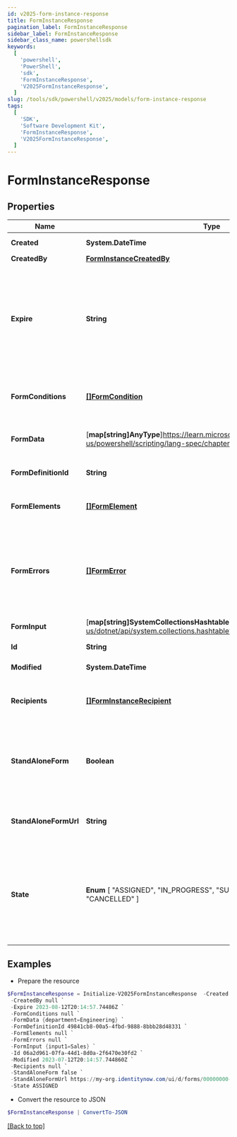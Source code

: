 ```yaml
---
id: v2025-form-instance-response
title: FormInstanceResponse
pagination_label: FormInstanceResponse
sidebar_label: FormInstanceResponse
sidebar_class_name: powershellsdk
keywords:
  [
    'powershell',
    'PowerShell',
    'sdk',
    'FormInstanceResponse',
    'V2025FormInstanceResponse',
  ]
slug: /tools/sdk/powershell/v2025/models/form-instance-response
tags:
  [
    'SDK',
    'Software Development Kit',
    'FormInstanceResponse',
    'V2025FormInstanceResponse',
  ]
---
```


# FormInstanceResponse

## Properties

| Name | Type | Description | Notes |
| --- | --- | --- | --- |
| **Created** | **System.DateTime** | Created is the date the form instance was assigned | [optional] |
| **CreatedBy** | [**FormInstanceCreatedBy**](form-instance-created-by) |  | [optional] |
| **Expire** | **String** | Expire is the maximum amount of time that a form can be in progress. After this time is reached then the form will be moved to a CANCELED state automatically. The user will no longer be able to complete the submission. When a form instance is expires an audit log will be generated for that record | [optional] |
| **FormConditions** | [**[]FormCondition**](form-condition) | FormConditions is the conditional logic that modify the form dynamically modify the form as the recipient is interacting out the form | [optional] |
| **FormData** | [**map[string]AnyType**]https://learn.microsoft.com/en-us/powershell/scripting/lang-spec/chapter-04?view=powershell-7.4 | FormData is the data provided by the form on submit. The data is in a key -> value map | [optional] |
| **FormDefinitionId** | **String** | FormDefinitionID is the id of the form definition that created this form | [optional] |
| **FormElements** | [**[]FormElement**](form-element) | FormElements is the configuration of the form, this would be a repeat of the fields from the form-config | [optional] |
| **FormErrors** | [**[]FormError**](form-error) | FormErrors is an array of form validation errors from the last time the form instance was transitioned to the SUBMITTED state. If the form instance had validation errors then it would be moved to the IN PROGRESS state where the client can retrieve these errors | [optional] |
| **FormInput** | [**map[string]SystemCollectionsHashtable**]https://learn.microsoft.com/en-us/dotnet/api/system.collections.hashtable?view=net-9.0 | FormInput is an object of form input labels to value | [optional] |
| **Id** | **String** | Unique guid identifying this form instance | [optional] |
| **Modified** | **System.DateTime** | Modified is the last date the form instance was modified | [optional] |
| **Recipients** | [**[]FormInstanceRecipient**](form-instance-recipient) | Recipients references to the recipient of a form. The recipients are those who are responsible for filling out a form and completing it | [optional] |
| **StandAloneForm** | **Boolean** | StandAloneForm is a boolean flag to indicate if this form should be available for users to complete via the standalone form UI or should this only be available to be completed by as an embedded form | [optional] [default to $false] |
| **StandAloneFormUrl** | **String** | StandAloneFormURL is the URL where this form may be completed by the designated recipients using the standalone form UI | [optional] |
| **State** | **Enum** [ "ASSIGNED", "IN_PROGRESS", "SUBMITTED", "COMPLETED", "CANCELLED" ] | State the state of the form instance ASSIGNED FormInstanceStateAssigned IN_PROGRESS FormInstanceStateInProgress SUBMITTED FormInstanceStateSubmitted COMPLETED FormInstanceStateCompleted CANCELLED FormInstanceStateCancelled | [optional] |

## Examples

- Prepare the resource

```powershell
$FormInstanceResponse = Initialize-V2025FormInstanceResponse  -Created 2023-07-12T20:14:57.744860Z `
 -CreatedBy null `
 -Expire 2023-08-12T20:14:57.74486Z `
 -FormConditions null `
 -FormData {department=Engineering} `
 -FormDefinitionId 49841cb8-00a5-4fbd-9888-8bbb28d48331 `
 -FormElements null `
 -FormErrors null `
 -FormInput {input1=Sales} `
 -Id 06a2d961-07fa-44d1-8d0a-2f6470e30fd2 `
 -Modified 2023-07-12T20:14:57.744860Z `
 -Recipients null `
 -StandAloneForm false `
 -StandAloneFormUrl https://my-org.identitynow.com/ui/d/forms/00000000-0000-0000-0000-000000000000 `
 -State ASSIGNED
```

- Convert the resource to JSON

```powershell
$FormInstanceResponse | ConvertTo-JSON
```

[[Back to top]](#)

